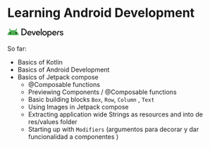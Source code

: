 # Learning Android Development

![img.png](.github-media/img.png)



So far: 
- Basics of Kotlin
- Basics of Android Development
- Basics of Jetpack compose
  - @Composable functions
  - Previewing Components / @Composable functions
  - Basic building blocks `Box`, `Row`, `Column` , `Text`
  - Using Images in Jetpack compose
  - Extracting application wide Strings as resources and into de res/values folder
  - Starting up with `Modifiers` (argumentos para decorar y dar funcionalidad a componentes )